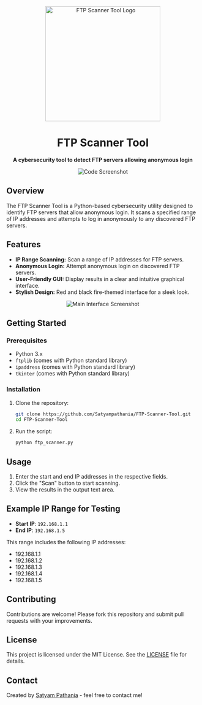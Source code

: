 <p align="center">
  <img src="https://github.com/Satyampathania/FTP-Scanner-Tool/assets/71765680/383cbad2-2a99-4011-b5a0-034a634df337" alt="FTP Scanner Tool Logo" width="300">
</p>

<h1 align="center">FTP Scanner Tool</h1>

<p align="center">
  <b>A cybersecurity tool to detect FTP servers allowing anonymous login</b>
</p>

<p align="center">
  <img src="https://github.com/Satyampathania/FTP-Scanner-Tool/assets/71765680/188f1746-0361-4062-a1b2-160a1d1d0587" alt="Code Screenshot">
</p>

## Overview

The FTP Scanner Tool is a Python-based cybersecurity utility designed to identify FTP servers that allow anonymous login. It scans a specified range of IP addresses and attempts to log in anonymously to any discovered FTP servers.

## Features

- **IP Range Scanning:** Scan a range of IP addresses for FTP servers.
- **Anonymous Login:** Attempt anonymous login on discovered FTP servers.
- **User-Friendly GUI:** Display results in a clear and intuitive graphical interface.
- **Stylish Design:** Red and black fire-themed interface for a sleek look.

<p align="center">
  <img src="https://github.com/Satyampathania/FTP-Scanner-Tool/assets/71765680/ea61c10e-43f2-4f15-8c21-5327c183bf1b" alt="Main Interface Screenshot">
</p>

## Getting Started

### Prerequisites

- Python 3.x
- `ftplib` (comes with Python standard library)
- `ipaddress` (comes with Python standard library)
- `tkinter` (comes with Python standard library)

### Installation

1. Clone the repository:

    ```bash
    git clone https://github.com/Satyampathania/FTP-Scanner-Tool.git
    cd FTP-Scanner-Tool
    ```

2. Run the script:

    ```bash
    python ftp_scanner.py
    ```

## Usage

1. Enter the start and end IP addresses in the respective fields.
2. Click the "Scan" button to start scanning.
3. View the results in the output text area.

## Example IP Range for Testing

- **Start IP**: `192.168.1.1`
- **End IP**: `192.168.1.5`

This range includes the following IP addresses:
- 192.168.1.1
- 192.168.1.2
- 192.168.1.3
- 192.168.1.4
- 192.168.1.5

## Contributing

Contributions are welcome! Please fork this repository and submit pull requests with your improvements.

## License

This project is licensed under the MIT License. See the [LICENSE](LICENSE) file for details.

## Contact

Created by [Satyam Pathania](https://github.com/Satyampathania) - feel free to contact me!
